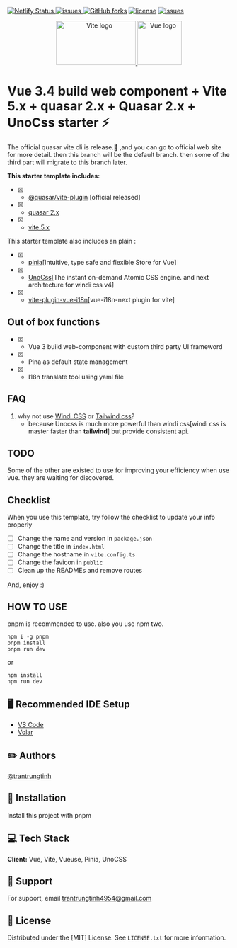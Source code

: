 <!-- [![Contributors][contributors-shield]][contributors-url]
[![Stargazers][stars-shield]][stars-url] -->
<!-- [![Netlify Status](https://api.netlify.com/api/v1/badges/004ac541-7cd3-426f-b752-6025b75ddebb/deploy-status)](https://app.netlify.com/sites/vite-vue3-router4-tailwind-starter/deploys) -->
<a href="https://app.netlify.com/sites/vite-vue3-router4-tailwind-starter/deploys"  rel="noopener noreferrer"><img src="https://img.shields.io/netlify/004ac541-7cd3-426f-b752-6025b75ddebb?style=for-the-badge" alt="Netlify Status">
<a href="https://github.com/swaubhik/vite-vue3-router4-tailwind-starter/stars"  rel="noopener noreferrer"><img src="https://img.shields.io/github/stars/swaubhik/vite-vue3-router4-tailwind-starter?style=for-the-badge" alt="issues">
</a><a href="https://github.com/swaubhik/vite-vue3-router4-tailwind-starter/fork" rel="noopener noreferrer"><img src="https://img.shields.io/github/forks/swaubhik/vite-vue3-router4-tailwind-starter?style=for-the-badge" alt="GitHub forks"></a>
<a href="https://github.com/swaubhik/vite-vue3-router4-tailwind-starter/blob/master/LICENSE" rel="noopener noreferrer"><img src="https://img.shields.io/apm/l/vim-mode?style=for-the-badge" alt="license"></a>
<a href="https://github.com/swaubhik/vite-vue3-router4-tailwind-starter/blob/master/issues"  rel="noopener noreferrer"><img src="https://img.shields.io/github/issues/swaubhik/vite-vue3-router4-tailwind-starter?style=for-the-badge" alt="issues"></a>

<!--
[![LinkedIn][linkedin-shield]][linkedin-url] -->

<p align="center">
  <a href="https://vitejs.dev" target="_blank" rel="noopener noreferrer">
    <img width="180" height="100" src="https://vitejs.dev/logo.svg" alt="Vite logo">
  </a>
  <a href="https://vuejs.org" target="_blank" rel="noopener noreferrer">
    <img width="100" height="100" src="https://vuejs.org/images/logo.png" alt="Vue logo">
  </a>
</p>

# Vue 3.4 build web component + Vite 5.x + quasar 2.x + Quasar 2.x + UnoCss starter ⚡

The official quasar vite cli is release.🌹 ,and you can go to official web site for more detail. then this branch will be the default branch. then some of the third part will migrate to this branch later.

**This starter template includes:**

- [x] - [@quasar/vite-plugin](https://quasar.dev/start/vite-plugin) [official released]
- [x] - [quasar 2.x](https://github.com/quasarframework/quasar)
- [x] - [vite 5.x](https://github.com/vitejs/vite)

This starter template also includes an plain :

- [x] - [pinia](https://github.com/vuejs/pinia)[Intuitive, type safe and flexible Store for Vue]
- [x] - [UnoCss](https://github.com/antfu/unocss)[The instant on-demand Atomic CSS engine. and next architecture for windi css v4]
- [x] - [vite-plugin-vue-i18n](https://github.com/intlify/bundle-tools/tree/main/packages/vite-plugin-vue-i18n)[vue-i18n-next plugin for vite]

## Out of box functions

- [x] - Vue 3 build web-component with custom third party UI frameword
- [x] - Pina as default state management
- [x] - I18n translate tool using yaml file

## FAQ

1. why not use [Windi CSS](https://github.com/windicss/windicss) or [Tailwind css](https://github.com/tailwindlabs/tailwindcss)?
   - because Unocss is much more powerful than windi css[windi css is master faster than **tailwind**] but provide consistent api.

## TODO

Some of the other are existed to use for improving your efficiency when use vue. they are waiting for discovered.

## Checklist

When you use this template, try follow the checklist to update your info properly

- [ ] Change the name and version in `package.json`
- [ ] Change the title in `index.html`
- [ ] Change the hostname in `vite.config.ts`
- [ ] Change the favicon in `public`
- [ ] Clean up the READMEs and remove routes

And, enjoy :)

## HOW TO USE

pnpm is recommended to use. also you use npm two.

```shell
npm i -g pnpm
pnpm install
pnpm run dev
```

or

```shell
npm install
npm run dev
```

## 🖥️ Recommended IDE Setup

- [VS Code](https://code.visualstudio.com/)
- [Volar](https://marketplace.visualstudio.com/items?itemName=Vue.volar)

## ✏️ Authors

[@trantrungtinh](https://github.com/TranTrungTinh)

## 🚀 Installation

Install this project with pnpm

<!-- ```bash
  npm install my-project
  cd my-project
``` -->

## 💻 Tech Stack

**Client:** Vue, Vite, Vueuse, Pinia, UnoCSS

## 🤙 Support

For support, email trantrungtinh4954@gmail.com

## 🚩 License

Distributed under the [MIT] License. See `LICENSE.txt` for more information.